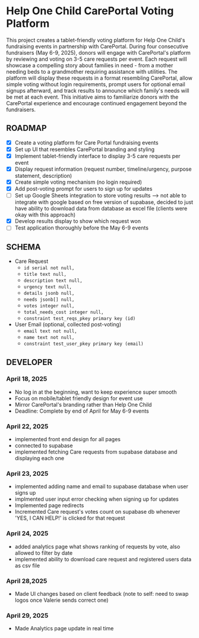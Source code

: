 # Help One Child CarePortal Voting Platform

This project creates a tablet-friendly voting platform for Help One Child's fundraising events in partnership with CarePortal. During four consecutive fundraisers (May 6-9, 2025), donors will engage with CarePortal's platform by reviewing and voting on 3-5 care requests per event. Each request will showcase a compelling story about families in need - from a mother needing beds to a grandmother requiring assistance with utilities. The platform will display these requests in a format resembling CarePortal, allow simple voting without login requirements, prompt users for optional email signups afterward, and track results to announce which family's needs will be met at each event. This initiative aims to familiarize donors with the CarePortal experience and encourage continued engagement beyond the fundraisers.

## ROADMAP
- [X] Create a voting platform for Care Portal fundraising events
- [X] Set up UI that resembles CarePortal branding and styling
- [X] Implement tablet-friendly interface to display 3-5 care requests per event
- [X] Display request information (request number, timeline/urgency, purpose statement, description)
- [X] Create simple voting mechanism (no login required)
- [X] Add post-voting prompt for users to sign up for updates
- [ ] Set up Google Sheets integration to store voting results --> not able to integrate with google based on free version of supabase, decided to just have ability to download data from database as excel file (clients were okay with this approach)
- [X] Develop results display to show which request won
- [ ] Test application thoroughly before the May 6-9 events

## SCHEMA
- Care Request
  - `id serial not null,`
  - `title text null,`
  - `description text null,`
  - `urgency text null,`
  - `details jsonb null,`
  - `needs jsonb[] null,`
  - `votes integer null,`
  - `total_needs_cost integer null,`
  - `constraint test_reqs_pkey primary key (id)`
- User Email (optional, collected post-voting)
  -  `email text not null,`
  - `name text not null,`
  - `constraint test_user_pkey primary key (email)`

## DEVELOPER
### April 18, 2025
- No log in at the beginning, want to keep experience super smooth
- Focus on mobile/tablet friendly design for event use
- Mirror CarePortal's branding rather than Help One Child
- Deadline: Complete by end of April for May 6-9 events

### April 22, 2025
- implemented front end design for all pages
- connected to supabase
- implemented fetching Care requests from supabase database and displaying each one

### April 23, 2025
- implemented adding name and email to supabase database when user signs up
- implmented user input error checking when signing up for updates
- Implemented page redirects
- Incremented Care request's votes count on supabase db whenever 'YES, I CAN HELP!' is clicked for that request

### April 24, 2025
- added analytics page what shows ranking of requests by vote, also allowed to filter by date
- implemented ability to download care request and registered users data as csv file

### April 28,2025
- Made UI changes based on client feedback (note to self: need to swap logos once Valerie sends correct one)

### April 29, 2025
- Made Analytics page update in real time
